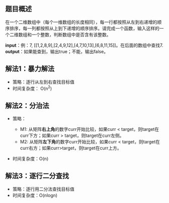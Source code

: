 **题目概述**<br>
-
在一个二维数组中（每个一维数组的长度相同），每一行都按照从左到右递增的顺序排序，每一列都按照从上到下递增的顺序排序。请完成一个函数，输入这样的一个二维数组和一个整数，判断数组中是否含有该整数。

**input**：例：7, [[1,2,8,9],[2,4,9,12],[4,7,10,13],[6,8,11,15]]。在后面的数组中查找7.<br>
**output**：如果能查到，输出true；不能，输出false。<br>


**解法1：暴力解法** <br>
-
* 策略：逐行从左到右查找目标值<br>
* 时间复杂度： O(n<sup>2</sup>)

**解法2：分治法** <br>
-
* 策略：<br>
  * M1: 从矩阵**右上角**的数字curr开始比较，如果curr < target，则target在curr下方；如果curr > target，则target在curr左侧。<br>
  * M2: 从矩阵**左下角**的数字curr开始比较，如果curr < target，则target在curr右方；如果curr>target，则target在curr上方。<br>
  
* 时间复杂度：O(n)


**解法3：逐行二分查找** <br>
-
* 策略：逐行用二分法查找目标值
* 时间复杂度：O(nlogn)
